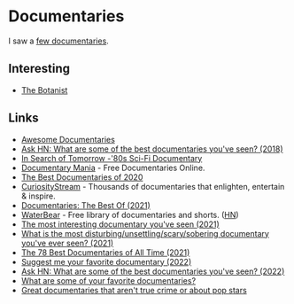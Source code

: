 # Documentaries

I saw a [few documentaries](https://letterboxd.com/nikitavoloboev/films/genre/documentary/).

## Interesting

- [The Botanist](https://www.youtube.com/watch?v=Yv_pJh9hKcA)

## Links

- [Awesome Documentaries](https://github.com/learn-anything/documentaries)
- [Ask HN: What are some of the best documentaries you've seen? (2018)](https://news.ycombinator.com/item?id=18085765)
- [In Search of Tomorrow -'80s Sci-Fi Documentary](https://www.kickstarter.com/projects/creatorvc/in-search-of-tomorrow-80s-sci-fi-documentary)
- [Documentary Mania](https://www.documentarymania.com/) - Free Documentaries Online.
- [The Best Documentaries of 2020](https://www.indiewire.com/2020/12/best-documentaries-2020-1234604321/)
- [CuriosityStream](https://curiositystream.com/) - Thousands of documentaries that enlighten, entertain & inspire.
- [Documentaries: The Best Of (2021)](https://www.reddit.com/r/MovieSuggestions/comments/pb7ue0/documentaries_the_best_of/)
- [WaterBear](https://www.waterbear.com/) - Free library of documentaries and shorts. ([HN](https://news.ycombinator.com/item?id=28413951))
- [The most interesting documentary you've seen (2021)](https://www.reddit.com/r/MovieSuggestions/comments/qkpd18/the_most_interesting_documentary_youve_seen_is/)
- [What is the most disturbing/unsettling/scary/sobering documentary you've ever seen? (2021)](https://www.reddit.com/r/MovieSuggestions/comments/qx65g1/what_is_the_most/)
- [The 78 Best Documentaries of All Time (2021)](https://www.vogue.com/article/best-documentaries-of-all-time)
- [Suggest me your favorite documentary (2022)](https://www.reddit.com/r/MovieSuggestions/comments/sgh50m/suggest_me_your_favourite_documentary/)
- [Ask HN: What are some of the best documentaries you've seen? (2022)](https://news.ycombinator.com/item?id=32799789)
- [What are some of your favorite documentaries?](https://twitter.com/michael_nielsen/status/1569122080096161794)
- [Great documentaries that aren't true crime or about pop stars](https://twitter.com/levelsio/status/1581690458664640514)
